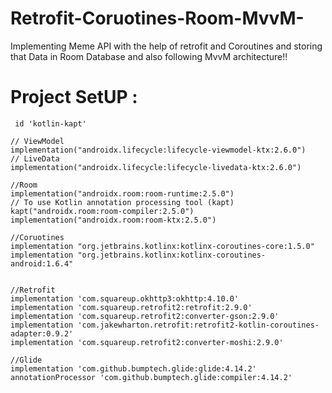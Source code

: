 # Retrofit-Coruotines-Room-MvvM-
Implementing Meme API with the help of retrofit and Coroutines and storing that Data in Room Database and also following MvvM architecture!! 

# Project SetUP :

     id 'kotlin-kapt'

    // ViewModel
    implementation("androidx.lifecycle:lifecycle-viewmodel-ktx:2.6.0")
    // LiveData
    implementation("androidx.lifecycle:lifecycle-livedata-ktx:2.6.0")
   
    //Room
    implementation("androidx.room:room-runtime:2.5.0")
    // To use Kotlin annotation processing tool (kapt)
    kapt("androidx.room:room-compiler:2.5.0")
    implementation("androidx.room:room-ktx:2.5.0")

    //Coruotines
    implementation "org.jetbrains.kotlinx:kotlinx-coroutines-core:1.5.0"
    implementation "org.jetbrains.kotlinx:kotlinx-coroutines-android:1.6.4"


    //Retrofit
    implementation 'com.squareup.okhttp3:okhttp:4.10.0'
    implementation 'com.squareup.retrofit2:retrofit:2.9.0'
    implementation 'com.squareup.retrofit2:converter-gson:2.9.0'
    implementation 'com.jakewharton.retrofit:retrofit2-kotlin-coroutines-adapter:0.9.2'
    implementation 'com.squareup.retrofit2:converter-moshi:2.9.0'

    //Glide
    implementation 'com.github.bumptech.glide:glide:4.14.2'
    annotationProcessor 'com.github.bumptech.glide:compiler:4.14.2'

